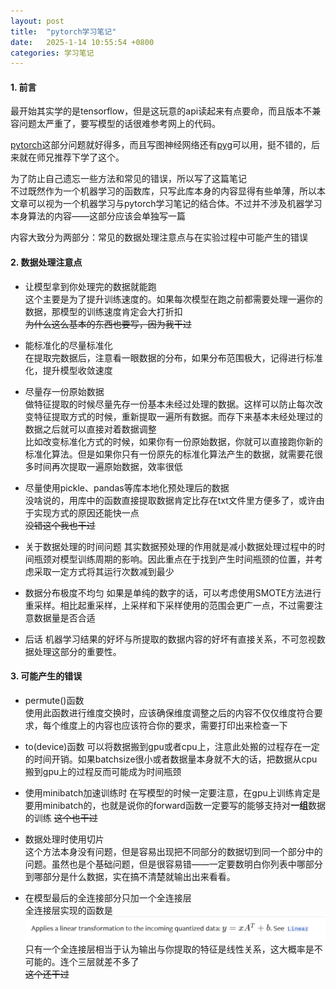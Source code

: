 ```yaml
---
layout: post
title:  "pytorch学习笔记"
date:   2025-1-14 10:55:54 +0800
categories: 学习笔记
---
```

#### 1. 前言   
最开始其实学的是tensorflow，但是这玩意的api读起来有点要命，而且版本不兼容问题太严重了，要写模型的话很难参考网上的代码。   
   
[pytorch](https://pytorch.org/)这部分问题就好得多，而且写图神经网络还有[pyg](https://pytorch-geometric.readthedocs.io/en/latest/)可以用，挺不错的，后来就在师兄推荐下学了这个。    
   
为了防止自己遗忘一些方法和常见的错误，所以写了这篇笔记   
不过既然作为一个机器学习的函数库，只写此库本身的内容显得有些单薄，所以本文章可以视为一个机器学习与pytorch学习笔记的结合体。不过并不涉及机器学习本身算法的内容——这部分应该会单独写一篇      
   

内容大致分为两部分：常见的数据处理注意点与在实验过程中可能产生的错误   
   
#### 2. 数据处理注意点   
- 让模型拿到你处理完的数据就能跑   
这个主要是为了提升训练速度的。如果每次模型在跑之前都需要处理一遍你的数据，那模型的训练速度肯定会大打折扣   
~~为什么这么基本的东西也要写，因为我干过~~    

- 能标准化的尽量标准化   
在提取完数据后，注意看一眼数据的分布，如果分布范围极大，记得进行标准化，提升模型收敛速度   
   
- 尽量存一份原始数据   
做特征提取的时候尽量先存一份基本未经过处理的数据。这样可以防止每次改变特征提取方式的时候，重新提取一遍所有数据。而存下来基本未经处理过的数据之后就可以直接对着数据调整   
比如改变标准化方式的时候，如果你有一份原始数据，你就可以直接跑你新的标准化算法。但是如果你只有一份原先的标准化算法产生的数据，就需要花很多时间再次提取一遍原始数据，效率很低   
   
- 尽量使用pickle、pandas等库本地化预处理后的数据   
没啥说的，用库中的函数直接提取数据肯定比存在txt文件里方便多了，或许由于实现方式的原因还能快一点   
~~没错这个我也干过~~   

- 关于数据处理的时间问题
其实数据预处理的作用就是减小数据处理过程中的时间瓶颈对模型训练周期的影响。因此重点在于找到产生时间瓶颈的位置，并考虑采取一定方式将其运行次数减到最少   

- 数据分布极度不均匀
如果是单纯的数字的话，可以考虑使用SMOTE方法进行重采样。相比起重采样，上采样和下采样使用的范围会更广一点，不过需要注意数据量是否合适

- 后话
机器学习结果的好坏与所提取的数据内容的好坏有直接关系，不可忽视数据处理这部分的重要性。   

#### 3. 可能产生的错误    

- permute()函数   
使用此函数进行维度交换时，应该确保维度调整之后的内容不仅仅维度符合要求，每个维度上的内容也应该符合你的要求，需要打印出来检查一下   

- to(device)函数
可以将数据搬到gpu或者cpu上，注意此处搬的过程存在一定的时间开销。如果batchsize很小或者数据量本身就不大的话，把数据从cpu搬到gpu上的过程反而可能成为时间瓶颈   
   
- 使用minibatch加速训练时
在写模型的时候一定要注意，在gpu上训练肯定是要用minibatch的，也就是说你的forward函数一定要写的能够支持对**一组**数据的训练
~~这个也干过~~   
    

- 数据处理时使用切片   
这个方法本身没有问题，但是容易出现把不同部分的数据切到同一个部分中的问题。虽然也是个基础问题，但是很容易错——一定要数明白你列表中哪部分到哪部分是什么数据，实在搞不清楚就输出出来看看。    
  
- 在模型最后的全连接部分只加一个全连接层   
全连接层实现的函数是   
![linear function](_image/pytorch_linear.png)
只有一个全连接层相当于认为输出与你提取的特征是线性关系，这大概率是不可能的。连个三层就差不多了   
~~这个还干过~~   
